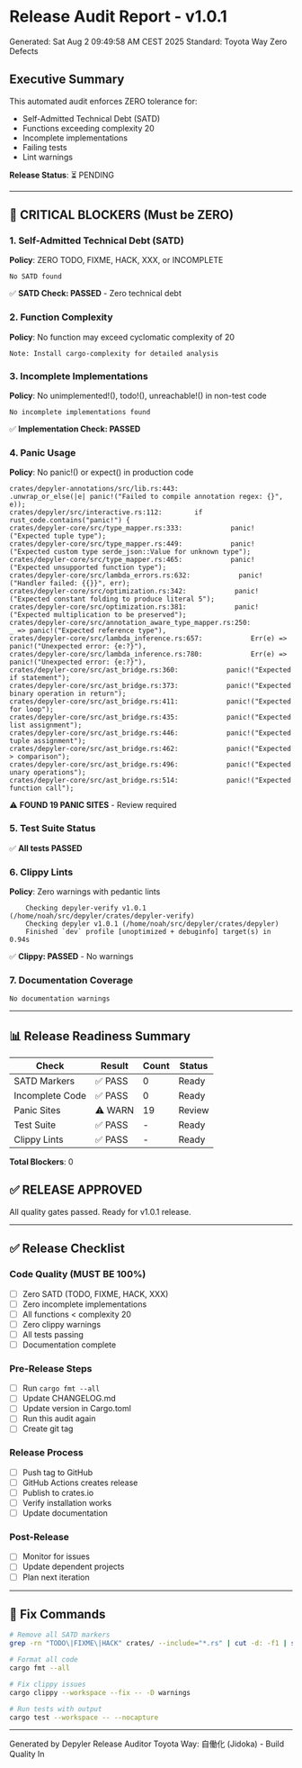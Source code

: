 # Release Audit Report - v1.0.1

Generated: Sat Aug  2 09:49:58 AM CEST 2025
Standard: Toyota Way Zero Defects

## Executive Summary

This automated audit enforces ZERO tolerance for:
- Self-Admitted Technical Debt (SATD)
- Functions exceeding complexity 20
- Incomplete implementations
- Failing tests
- Lint warnings

**Release Status**: ⏳ PENDING

---

## 🔴 CRITICAL BLOCKERS (Must be ZERO)

### 1. Self-Admitted Technical Debt (SATD)
**Policy**: ZERO TODO, FIXME, HACK, XXX, or INCOMPLETE

```
No SATD found
```
✅ **SATD Check: PASSED** - Zero technical debt

### 2. Function Complexity
**Policy**: No function may exceed cyclomatic complexity of 20

```
Note: Install cargo-complexity for detailed analysis
```

### 3. Incomplete Implementations
**Policy**: No unimplemented!(), todo!(), unreachable!() in non-test code

```
No incomplete implementations found
```
✅ **Implementation Check: PASSED**

### 4. Panic Usage
**Policy**: No panic!() or expect() in production code

```
crates/depyler-annotations/src/lib.rs:443:                .unwrap_or_else(|e| panic!("Failed to compile annotation regex: {}", e));
crates/depyler/src/interactive.rs:112:        if rust_code.contains("panic!") {
crates/depyler-core/src/type_mapper.rs:333:            panic!("Expected tuple type");
crates/depyler-core/src/type_mapper.rs:449:            panic!("Expected custom type serde_json::Value for unknown type");
crates/depyler-core/src/type_mapper.rs:465:            panic!("Expected unsupported function type");
crates/depyler-core/src/lambda_errors.rs:632:            panic!("Handler failed: {{}}", err);
crates/depyler-core/src/optimization.rs:342:            panic!("Expected constant folding to produce literal 5");
crates/depyler-core/src/optimization.rs:381:            panic!("Expected multiplication to be preserved");
crates/depyler-core/src/annotation_aware_type_mapper.rs:250:            _ => panic!("Expected reference type"),
crates/depyler-core/src/lambda_inference.rs:657:            Err(e) => panic!("Unexpected error: {e:?}"),
crates/depyler-core/src/lambda_inference.rs:780:            Err(e) => panic!("Unexpected error: {e:?}"),
crates/depyler-core/src/ast_bridge.rs:360:            panic!("Expected if statement");
crates/depyler-core/src/ast_bridge.rs:373:            panic!("Expected binary operation in return");
crates/depyler-core/src/ast_bridge.rs:411:            panic!("Expected for loop");
crates/depyler-core/src/ast_bridge.rs:435:            panic!("Expected list assignment");
crates/depyler-core/src/ast_bridge.rs:446:            panic!("Expected tuple assignment");
crates/depyler-core/src/ast_bridge.rs:462:            panic!("Expected > comparison");
crates/depyler-core/src/ast_bridge.rs:496:            panic!("Expected unary operations");
crates/depyler-core/src/ast_bridge.rs:514:            panic!("Expected function call");
```
⚠️  **FOUND 19 PANIC SITES** - Review required

### 5. Test Suite Status

✅ **All tests PASSED**

### 6. Clippy Lints
**Policy**: Zero warnings with pedantic lints

```
    Checking depyler-verify v1.0.1 (/home/noah/src/depyler/crates/depyler-verify)
    Checking depyler v1.0.1 (/home/noah/src/depyler/crates/depyler)
    Finished `dev` profile [unoptimized + debuginfo] target(s) in 0.94s
```
✅ **Clippy: PASSED** - No warnings

### 7. Documentation Coverage

```
No documentation warnings
```

---

## 📊 Release Readiness Summary

| Check | Result | Count | Status |
|-------|--------|-------|--------|
| SATD Markers | ✅ PASS | 0 | Ready |
| Incomplete Code | ✅ PASS | 0 | Ready |
| Panic Sites | ⚠️ WARN | 19 | Review |
| Test Suite | ✅ PASS | - | Ready |
| Clippy Lints | ✅ PASS | - | Ready |

**Total Blockers**: 0


## ✅ RELEASE APPROVED

All quality gates passed. Ready for v1.0.1 release.

---

## ✅ Release Checklist

### Code Quality (MUST BE 100%)
- [ ] Zero SATD (TODO, FIXME, HACK, XXX)
- [ ] Zero incomplete implementations
- [ ] All functions < complexity 20
- [ ] Zero clippy warnings
- [ ] All tests passing
- [ ] Documentation complete

### Pre-Release Steps
- [ ] Run `cargo fmt --all`
- [ ] Update CHANGELOG.md
- [ ] Update version in Cargo.toml
- [ ] Run this audit again
- [ ] Create git tag

### Release Process
- [ ] Push tag to GitHub
- [ ] GitHub Actions creates release
- [ ] Publish to crates.io
- [ ] Verify installation works
- [ ] Update documentation

### Post-Release
- [ ] Monitor for issues
- [ ] Update dependent projects
- [ ] Plan next iteration

---

## 🤖 Fix Commands

```bash
# Remove all SATD markers
grep -rn "TODO\|FIXME\|HACK" crates/ --include="*.rs" | cut -d: -f1 | sort -u | xargs -I {} sed -i '/TODO\|FIXME\|HACK/d' {}

# Format all code
cargo fmt --all

# Fix clippy issues
cargo clippy --workspace --fix -- -D warnings

# Run tests with output
cargo test --workspace -- --nocapture
```

---

Generated by Depyler Release Auditor
Toyota Way: 自働化 (Jidoka) - Build Quality In
